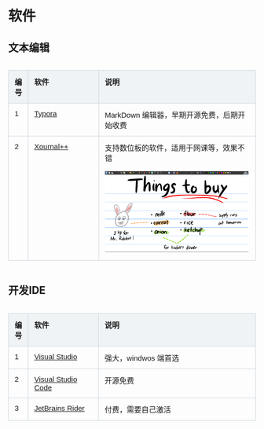 <style>
.table-container {
    display: flex;
    justify-content: center;
    width: 100%;
}

.excel-table {
    width: 100%;
    border-collapse: collapse;
    font-family: Arial, sans-serif;
    font-size: 15px; /* 设置字体大小 */
    table-layout: fixed; /* 固定表格布局 */
}

.excel-table th, .excel-table td {
    border: 1px solid #d0d7de;
    padding: 12px;
    text-align: left;
    vertical-align: top; 
}

.excel-table th {
    background-color: #f0f3f5;
    font-weight: bold;
}

.key-cell {
    background-color: #df7400;
}

/* .excel-table tr:nth-child(even) {
    background-color: #f9f9f9;
} */
/* 禁用隔行背景色不同的功能 */
.excel-table tr:nth-child(even), table tr:nth-child(odd) {
    background-color: transparent; /* 确保所有行背景色一致 */
}

.excel-table tr:hover {
    background-color: inherit;
}


.bold-first-column {
    font-weight: bold;
}
.excel-table th:nth-child(1), .excel-table td:nth-child(1) {
    /* width: 30%; */
    width:40px;
}

.excel-table th:nth-child(2), .excel-table td:nth-child(2) {
    width: 30%;
}
.excel-table th:nth-child(3), .excel-table td:nth-child(3) {
    width:70%;
}



</style>


# 软件

## 文本编辑


<div class="table-container">
    <table class="excel-table" id="example-table">
        <thead>
            <tr>
                <th>编号</th>
                <th>软件</th>
                <th>说明</th>
            </tr>
        </thead>
        <tbody>
            <tr>
                <td>1</td>
                <td><a href="typora.md">Typora</a></td>
                <td>MarkDown 编辑器，早期开源免费，后期开始收费</td>
            </tr>
            <tr>
                <td>2</td>
                <td><a target="_blank" href="https://xournalpp.github.io/">Xournal++</a></td>
                <td>支持数位板的软件，适用于网课等，效果不错<br><br><img  src="image/index/1720776122674.png" ></td>
            </tr>
        </tbody>
    </table>
</div>

## 开发IDE

<div class="table-container">
    <table class="excel-table" id="example-table">
        <thead>
            <tr>
                <th>编号</th>
                <th>软件</th>
                <th>说明</th>
            </tr>
        </thead>
        <tbody>
            <tr>
                <td>1</td>
                <td><a href="visual-studio.md">Visual Studio</a></td>
                <td>强大，windwos 端首选</td>
            </tr>
            <tr>
                <td>2</td>
                <td><a href="visual-studio-code.md">Visual Studio Code</a></td>
                <td>开源免费</td>
            </tr>
             <tr>
                <td>3</td>
                <td><a href="jetbrains-rider.md">JetBrains Rider</a></td>
                <td>付费，需要自己激活</td>
            </tr>
        </tbody>
    </table>
</div>

